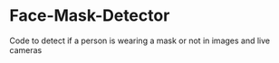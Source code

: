 # Face-Mask-Detector
Code to detect if a person is wearing a mask or not in images and live cameras 
